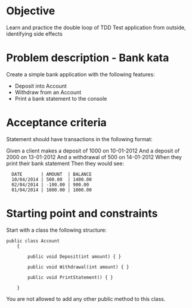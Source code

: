 
# Objective
Learn and practice the double loop of TDD Test application from outside, identifying side effects  


# Problem description - Bank kata
  Create a simple bank application with the following features:

 - Deposit into Account
 - Withdraw from an Account
 - Print a bank statement to the console
 


# Acceptance criteria
Statement should have transactions in the following format:

Given a client makes a deposit of 1000 on 10-01-2012
And a deposit of 2000 on 13-01-2012
And a withdrawal of 500 on 14-01-2012
When they print their bank statement
Then they would see:
 
```
  DATE       | AMOUNT  | BALANCE
  10/04/2014 | 500.00  | 1400.00
  02/04/2014 | -100.00 | 900.00
  01/04/2014 | 1000.00 | 1000.00
```

# Starting point and constraints
Start with a class the following structure:
```
public class Account
    {

        public void Deposit(int amount) { }

        public void Withdrawal(int amount) { }

        public void PrintStatement() { }

    }
```
You are not allowed to add any other public method to this class.
